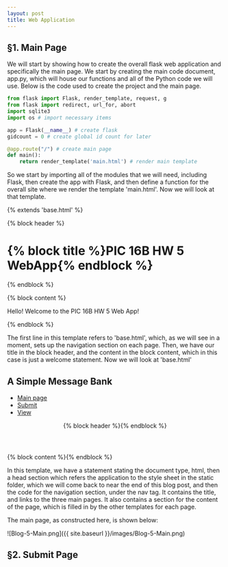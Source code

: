 ```yaml
---
layout: post
title: Web Application
---
```


## §1. Main Page

We will start by showing how to create the overall flask web application and specifically the main page.  We start by creating the main code document, app.py, which will house our functions and all of the Python code we will use.  Below is the code used to create the project and the main page.

```python
from flask import Flask, render_template, request, g
from flask import redirect, url_for, abort
import sqlite3
import os # import necessary items

app = Flask(__name__) # create flask
gidcount = 0 # create global id count for later

@app.route("/") # create main page
def main():
    return render_template('main.html') # render main template
```

So we start by importing all of the modules that we will need, including Flask, then create the app with Flask, and then define a function for the overall site where we render the template 'main.html'.  Now we will look at that template.

{% extends 'base.html' %}

{% block header %}
  <h1>{% block title %}PIC 16B HW 5 WebApp{% endblock %}</h1>
{% endblock %}

{% block content %}
<p>Hello! Welcome to the PIC 16B HW 5 Web App!</p>
{% endblock %}

The first line in this template refers to 'base.html', which, as we will see in a moment, sets up the navigation section on each page.  Then, we have our title in the block header, and the content in the block content, which in this case is just a welcome statement.  Now we will look at 'base.html'

<!doctype html>
<html>
  <head>
    <link rel="stylesheet" type="text/css" href="{{ url_for('static', filename='styles/style.css') }}">
    <title>{% block title %}A Simple Message Bank{% endblock %}</title>
  </head>
  <body>
    <nav>
      <h1>A Simple Message Bank</h1>
      <!-- <b>Navigation:</b> -->
      <ul>
        <li><a href="{{ url_for('main') }}">Main page</a></li>
        <li><a href="{{ url_for('submit') }}">Submit</a></li>
        <li><a href="{{ url_for('view') }}">View</a></li>
      </ul>
    </nav>
    <section class="content">
      <header>
        {% block header %}{% endblock %}
      </header>
      {% block content %}{% endblock %}
    </section>
  </body>
</html>

In this template, we have a statement stating the document type, html, then a head section which refers the application to the style sheet in the static folder, which we will come back to near the end of this blog post, and then the code for the navigation section, under the nav tag.  It contains the title, and links to the three main pages.  It also contains a section for the content of the page, which is filled in by the other templates for each page.

The main page, as constructed here, is shown below:

![Blog-5-Main.png]({{ site.baseurl }}/images/Blog-5-Main.png)

## §2. Submit Page